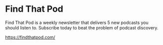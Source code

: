 # Find That Pod
Find That Pod is a weekly newsletter that delivers 5 new podcasts you should listen to. Subscribe today to beat the problem of podcast discovery.

https://findthatpod.com/
